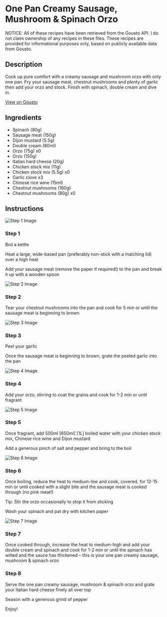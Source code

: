 # One Pan Creamy Sausage, Mushroom & Spinach Orzo

NOTICE: All of these recipes have been retrieved from the Gousto API. I do not claim ownership of any recipes in these files. These recipes are provided for informational purposes only, based on publicly available data from Gousto.

## Description

Cook up pure comfort with a creamy sausage and mushroom orzo with only one pan. Fry your sausage meat, chestnut mushrooms and plenty of garlic then add your orzo and stock. Finish with spinach, double cream and dive in.

[View on Gousto](https://www.gousto.co.uk/recipes/cookbook/one-pan-creamy-sausage-mushroom-spinach-orzo)

## Ingredients

- Spinach (80g)
- Sausage meat (150g)
- Dijon mustard (5.5g)
- Double cream (80ml)
- Orzo (75g) x0
- Orzo (150g)
- Italian hard cheese (20g)
- Chicken stock mix (11g)
- Chicken stock mix (5.5g) x0
- Garlic clove x3
- Chinese rice wine (15ml)
- Chestnut mushrooms (160g)
- Chestnut mushrooms (80g) x0

## Instructions

![Step 1 Image](https://production-media.gousto.co.uk/cms/recipe-step-image/step-1-1708423936988-x200.jpg)

### Step 1

Boil a kettle

Heat a large, wide-based pan (preferably non-stick with a matching lid) over a high heat

Add your sausage meat (remove the paper if required!) to the pan and break it up with a wooden spoon

![Step 2 Image](https://production-media.gousto.co.uk/cms/recipe-step-image/step-2-1708423944588-x200.jpg)

### Step 2

Tear your chestnut mushrooms into the pan and cook for 5 min or until the sausage meat is beginning to brown

![Step 3 Image](https://production-media.gousto.co.uk/cms/recipe-step-image/step-3-1708423950246-x200.jpg)

### Step 3

Peel your garlic

Once the sausage meat is beginning to brown, grate the peeled garlic into the pan

![Step 4 Image](https://production-media.gousto.co.uk/cms/recipe-step-image/step-4-1708423956746-x200.jpg)

### Step 4

Add your orzo, stirring to coat the grains and cook for 1-2 min or until fragrant

![Step 5 Image](https://production-media.gousto.co.uk/cms/recipe-step-image/step-5-1708423962313-x200.jpg)

### Step 5

Once fragrant, add 500ml <span class="text-purple">[650ml]</span><span class="text-danger"> [1L] </span>boiled water with your chicken stock mix, Chinese rice wine and Dijon mustard

Add a generous pinch of salt and pepper and bring to the boil

![Step 6 Image](https://production-media.gousto.co.uk/cms/recipe-step-image/step-6-1708423967238-x200.jpg)

### Step 6

Once boiling, reduce the heat to medium-low and cook, covered, for 12-15 min or until cooked with a slight bite and the sausage meat is cooked through (no pink meat!)

Tip: Stir the orzo occasionally to stop it from sticking

Wash your spinach and pat dry with kitchen paper

![Step 7 Image](https://production-media.gousto.co.uk/cms/recipe-step-image/step-7-1708423971317-x200.jpg)

### Step 7

Once cooked through, increase the heat to medium-high and add your double cream and spinach and cook for 1-2 min or until the spinach has wilted and the sauce has thickened – this is your one pan creamy sausage, mushroom & spinach orzo

### Step 8

Serve the one pan creamy sausage, mushroom & spinach orzo and grate your Italian hard cheese finely all over top

Season with a generous grind of pepper

Enjoy!

